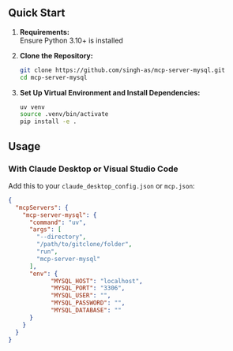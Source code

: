 
## Quick Start

1. **Requirements:**  
   Ensure Python 3.10+ is installed

2. **Clone the Repository:**  
   ```bash
   git clone https://github.com/singh-as/mcp-server-mysql.git
   cd mcp-server-mysql
   ```

3. **Set Up Virtual Environment and Install Dependencies:**  
   ```bash
   uv venv
   source .venv/bin/activate
   pip install -e .
   ```


## Usage
### With Claude Desktop or Visual Studio Code
Add this to your `claude_desktop_config.json` or `mcp.json`:

```json
{
  "mcpServers": {
    "mcp-server-mysql": {
      "command": "uv",
      "args": [
        "--directory",
        "/path/to/gitclone/folder", 
        "run",
        "mcp-server-mysql"
      ],
      "env": {
            "MYSQL_HOST": "localhost",
            "MYSQL_PORT": "3306",
            "MYSQL_USER": "",
            "MYSQL_PASSWORD": "",
            "MYSQL_DATABASE": ""
      }
    }
  }
}
```

